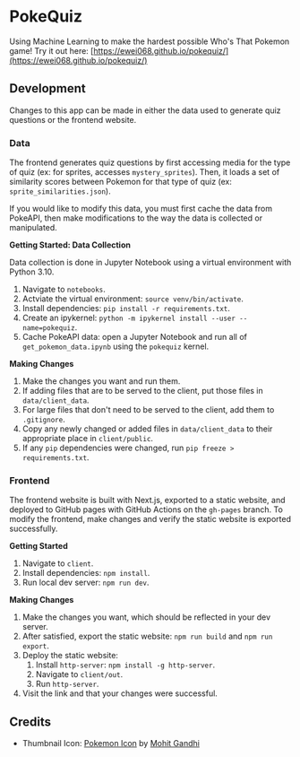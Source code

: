 # PokeQuiz

Using Machine Learning to make the hardest possible Who's That Pokemon game! Try it out here: [https://ewei068.github.io/pokequiz/](https://ewei068.github.io/pokequiz/)

## Development

Changes to this app can be made in either the data used to generate quiz questions or the frontend website.

### Data

The frontend generates quiz questions by first accessing media for the type of quiz (ex: for sprites, accesses `mystery_sprites`). Then, it loads a set of similarity scores between Pokemon for that type of quiz (ex: `sprite_similarities.json`).

If you would like to modify this data, you must first cache the data from PokeAPI, then make modifications to the way the data is collected or manipulated.

**Getting Started: Data Collection**

Data collection is done in Jupyter Notebook using a virtual environment with Python 3.10.

1. Navigate to `notebooks`.
2. Actviate the virtual environment: `source venv/bin/activate`.
3. Install dependencies: `pip install -r requirements.txt`.
4. Create an ipykernel: `python -m ipykernel install --user --name=pokequiz`.
5. Cache PokeAPI data: open a Jupyter Notebook and run all of `get_pokemon_data.ipynb` using the `pokequiz` kernel.

**Making Changes**

1. Make the changes you want and run them.
2. If adding files that are to be served to the client, put those files in `data/client_data`.
3. For large files that don't need to be served to the client, add them to `.gitignore`.
4. Copy any newly changed or added files in `data/client_data` to their appropriate place in `client/public`.
5. If any `pip` dependencies were changed, run `pip freeze > requirements.txt`.

### Frontend

The frontend website is built with Next.js, exported to a static website, and deployed to GitHub pages with GitHub Actions on the `gh-pages` branch. To modify the frontend, make changes and verify the static website is exported successfully.

**Getting Started**

1. Navigate to `client`.
2. Install dependencies: `npm install`.
3. Run local dev server: `npm run dev`.

**Making Changes**

1. Make the changes you want, which should be reflected in your dev server.
2. After satisfied, export the static website: `npm run build` and `npm run export`.
3. Deploy the static website:
    1. Install `http-server`: `npm install -g http-server`.
    2. Navigate to `client/out`.
    3. Run `http-server`.
4. Visit the link and that your changes were successful.

## Credits

* Thumbnail Icon: <a href="https://iconscout.com/icons/pokemon" target="_blank">Pokemon Icon</a> by <a href="https://iconscout.com/contributors/mcgandhi61" target="_blank">Mohit Gandhi</a>

